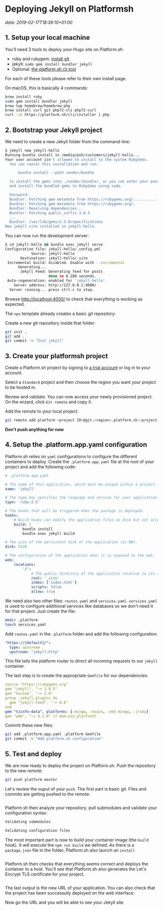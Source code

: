 # Deploying Jekyll on Platformsh

*date: 2019-02-17T18:39:10+01:00*

## 1. Setup your local machine

You'll need 3 tools to deploy your Hugo site on Platform.sh:

- ruby and rubygem: [install git](https://nodejs.org/en/)
- jekyll: `sudo gem install bundler jekyll`
- Optional: [the platform.sh cli tool](https://docs.platform.sh/gettingstarted/cli.html)

For each of these tools please refer to their own install page.

On macOS, this is basically 4 commands:

```sh
brew install ruby
sudo gem install bundler jekyll
brew tap homebrew/homebrew-php
brew install curl git php72-cli php72-curl
curl -sS https://platform.sh/cli/installer | php
```

## 2. Bootstrap your Jekyll project

We need to create a new Jekyll folder from the command-line:

```sh
$ jekyll new jekyll-hello     
Running bundle install in /media/psh/customers/jekyll-hello... 
Your user account isn't allowed to install to the system RubyGems.
  You can cancel this installation and run:

      bundle install --path vendor/bundle

  to install the gems into ./vendor/bundle/, or you can enter your password
  and install the bundled gems to RubyGems using sudo.

  Password: 
  Bundler: Fetching gem metadata from https://rubygems.org/...........
  Bundler: Fetching gem metadata from https://rubygems.org/.
  Bundler: Resolving dependencies...
  Bundler: Fetching public_suffix 3.0.3
  ...
  Bundler: /var/lib/gems/2.5.0/specifications
New jekyll site installed in jekyll-hello.
```

You can now run the development server:

```sh
$ cd jekyll-hello && bundle exec jekyll serve
Configuration file: jekyll-hello/_config.yml
            Source: jekyll-hello
       Destination: jekyll-hello/_site
 Incremental build: disabled. Enable with --incremental
      Generating... 
       Jekyll Feed: Generating feed for posts
                    done in 0.288 seconds.
 Auto-regeneration: enabled for 'jekyll-hello'
    Server address: http://127.0.0.1:4000/
  Server running... press ctrl-c to stop.
```

Browse [http://localhost:4000/](http://localhost:4000/) to check that everything is working as expected.

The `npx` template already creates a basic git repository:

Create a new git repository inside that folder:

```sh
git init .
git add .
git commit -m "Init jekyll"
```

## 3. Create your platformsh project

Create a Platform.sh project by signing to [a trial account](https://accounts.platform.sh/platform/trial/general/setup) or log in to your account.

Select a `Standard` project and then choose the region you want your project to be hosted in.

Review and validate. You can now access your newly provisioned project. On the wizard, click `Git remote` and copy it.

Add the remote to your local project:

```sh
git remote add platform <project ID>@git.<region>.platform.sh:<project ID>.git
```

**Don't push anything for now**

## 4. Setup the .platform.app.yaml configuration

Platform.sh relies on `yaml` configurations to configure the different containers to deploy. 
Create the `.platform.app.yaml` file at the root of your project and add the following code:

```yaml
# .platform.app.yaml

# The name of this application, which must be unique within a project.
name: 'jekyll'

# The type key specifies the language and version for your application.
type: 'ruby:2.5'

# The hooks that will be triggered when the package is deployed.
hooks:
    # Build hooks can modify the application files on disk but not access any services like databases.
    build: |
        bundle install
        bundle exec jekyll build

# The size of the persistent disk of the application (in MB).
disk: 5120

# The configuration of the application when it is exposed to the web.
web:
    locations:
        '/':
            # The public directory of the application relative to its root.
            root: '_site'
            index: ['index.html']
            scripts: false
            allow: true
```

We need also two other files: `routes.yaml` and `services.yaml`. `services.yaml` is used to configure additional services like databases so we don't need it for that project. Just create the file:

```sh
mkdir .platform
touch services.yaml
```

Add `routes.yaml` in the `.platform` folder and add the following configuration:

```yaml
"https://{default}/":
  type: upstream
  upstream: "jekyll:http"
```

This file tells the platform router to direct all incoming requests to our `jekyll` container.

The last step is to create the appropriate `Gemfile` for our dependencies:

```yaml
source "https://rubygems.org"
gem "jekyll", "~> 3.8.5"
gem "minima", "~> 2.0"
group :jekyll_plugins do
  gem "jekyll-feed", "~> 0.6"
end
gem "tzinfo-data", platforms: [:mingw, :mswin, :x64_mingw, :jruby]
gem "wdm", "~> 0.1.0" if Gem.win_platform?
```

 Commit these new files:

```sh
git add .platform.app.yaml .platform Gemfile
git commit -m "Add platform.sh configuration"
```

## 5. Test and deploy

We are now ready to deploy the project on Platform.sh. Push the repository to the new remote:

```sh
git push platform master
```

Let's review the ouput of your `push`. The first part is basic git. Files and commits are getting pushed to the remote:

```sh

```

Platform.sh then analyze your repository, pull submodules and validate your configuration syntax:

```sh
Validating submodules

Validating configuration files
```

The most important part is now to build your container image (the `build` hook). It will execute the `npm run build` we defined. As there is a `package.json` file in the folder, Platform.sh also launch an `install`

```sh

```

Platform.sh then checks that everything seems correct and deploys the container to a host. You'll see that Platform.sh also generates the Let's Encrypt TLS certificate for your project. 

```sh

```

The last output is the new URL of your application. You can also check that the project has been successully deployed on the web interface:

Now go the URL and you will be able to see your Jekyll site